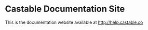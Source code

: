 # Castable Documentation Site
This is the documentation website available at http://help.castable.co
